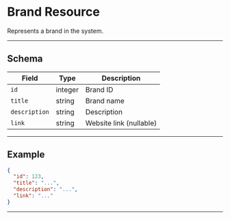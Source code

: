 # Brand Resource

Represents a brand in the system.


---

## Schema
| Field         | Type    | Description                |
|-------------- |---------|----------------------------|
| `id`          | integer | Brand ID                   |
| `title`       | string  | Brand name                 |
| `description` | string  | Description                |
| `link`        | string  | Website link (nullable)    |

---

## Example
```json
{
  "id": 123,
  "title": "...",
  "description": "...",
  "link": "..."
}
```

---
